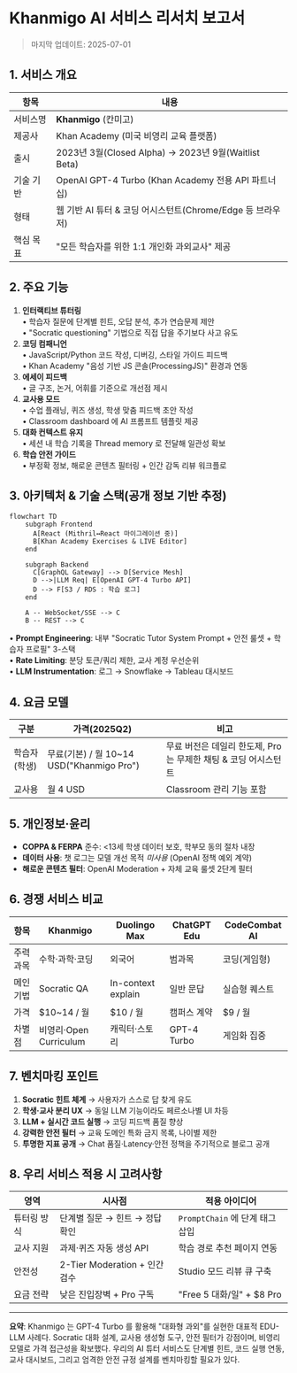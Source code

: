 # Khanmigo AI 서비스 리서치 보고서

> 마지막 업데이트: 2025-07-01

## 1. 서비스 개요

| 항목 | 내용 |
| --- | --- |
| 서비스명 | **Khanmigo** (칸미고) |
| 제공사 | Khan Academy (미국 비영리 교육 플랫폼) |
| 출시 | 2023년 3월(Closed Alpha) → 2023년 9월(Waitlist Beta) |
| 기술 기반 | OpenAI GPT-4 Turbo (Khan Academy 전용 API 파트너십) |
| 형태 | 웹 기반 AI 튜터 & 코딩 어시스턴트(Chrome/Edge 등 브라우저) |
| 핵심 목표 | "모든 학습자를 위한 1:1 개인화 과외교사" 제공 |

## 2. 주요 기능

1. **인터랙티브 튜터링**  
   • 학습자 질문에 단계별 힌트, 오답 분석, 추가 연습문제 제안  
   • "Socratic questioning" 기법으로 직접 답을 주기보다 사고 유도  
2. **코딩 컴패니언**  
   • JavaScript/Python 코드 작성, 디버깅, 스타일 가이드 피드백  
   • Khan Academy "음성 기반 JS 콘솔(ProcessingJS)" 환경과 연동  
3. **에세이 피드백**  
   • 글 구조, 논거, 어휘를 기준으로 개선점 제시  
4. **교사용 모드**  
   • 수업 플래닝, 퀴즈 생성, 학생 맞춤 피드백 초안 작성  
   • Classroom dashboard 에 AI 프롬프트 템플릿 제공  
5. **대화 컨텍스트 유지**  
   • 세션 내 학습 기록을 Thread memory 로 전달해 일관성 확보  
6. **학습 안전 가이드**  
   • 부정확 정보, 해로운 콘텐츠 필터링 + 인간 감독 리뷰 워크플로 

## 3. 아키텍처 & 기술 스택(공개 정보 기반 추정)

```mermaid
flowchart TD
    subgraph Frontend
      A[React (Mithril↔React 마이그레이션 중)]
      B[Khan Academy Exercises & LIVE Editor]
    end

    subgraph Backend
      C[GraphQL Gateway] --> D[Service Mesh]
      D -->|LLM Req| E[OpenAI GPT-4 Turbo API]
      D --> F[S3 / RDS : 학습 로그]
    end

    A -- WebSocket/SSE --> C
    B -- REST --> C
```

• **Prompt Engineering**: 내부 "Socratic Tutor System Prompt + 안전 룰셋 + 학습자 프로필" 3-스택  
• **Rate Limiting**: 분당 토큰/쿼리 제한, 교사 계정 우선순위  
• **LLM Instrumentation**: 로그 → Snowflake → Tableau 대시보드

## 4. 요금 모델

| 구분 | 가격(2025Q2) | 비고 |
| --- | --- | --- |
| 학습자(학생) | 무료(기본) / 월 10~14 USD("Khanmigo Pro") | 무료 버전은 데일리 한도제, Pro 는 무제한 채팅 & 코딩 어시스턴트 |
| 교사용 | 월 4 USD | Classroom 관리 기능 포함 |

## 5. 개인정보·윤리

- **COPPA & FERPA** 준수: <13세 학생 데이터 보호, 학부모 동의 절차 내장  
- **데이터 사용**: 챗 로그는 모델 개선 목적 *미사용* (OpenAI 정책 예외 계약)  
- **해로운 콘텐츠 필터**: OpenAI Moderation + 자체 교육 룰셋 2단계 필터  

## 6. 경쟁 서비스 비교

| 항목 | Khanmigo | Duolingo Max | ChatGPT Edu | CodeCombat AI |
| --- | --- | --- | --- | --- |
| 주력 과목 | 수학·과학·코딩 | 외국어 | 범과목 | 코딩(게임형) |
| 메인 기법 | Socratic QA | In-context explain | 일반 문답 | 실습형 퀘스트 |
| 가격 | $10~14 / 월 | $10 / 월 | 캠퍼스 계약 | $9 / 월 |
| 차별점 | 비영리·Open Curriculum | 캐릭터·스토리 | GPT-4 Turbo | 게임화 집중 |

## 7. 벤치마킹 포인트

1. **Socratic 힌트 체계** → 사용자가 스스로 답 찾게 유도  
2. **학생·교사 분리 UX** → 동일 LLM 기능이라도 페르소나별 UI 차등  
3. **LLM + 실시간 코드 실행** → 코딩 피드백 품질 향상  
4. **강력한 안전 필터** → 교육 도메인 특화 금지 목록, 나이별 제한  
5. **투명한 지표 공개** → Chat 품질·Latency·안전 정책을 주기적으로 블로그 공개

## 8. 우리 서비스 적용 시 고려사항

| 영역 | 시사점 | 적용 아이디어 |
| --- | --- | --- |
| 튜터링 방식 | 단계별 질문 → 힌트 → 정답 확인 | `PromptChain` 에 단계 태그 삽입 |
| 교사 지원 | 과제·퀴즈 자동 생성 API | 학습 경로 추천 페이지 연동 |
| 안전성 | 2-Tier Moderation + 인간 검수 | Studio 모드 리뷰 큐 구축 |
| 요금 전략 | 낮은 진입장벽 + Pro 구독 | "Free 5 대화/일" + $8 Pro |

---
**요약**: Khanmigo 는 GPT-4 Turbo 를 활용해 "대화형 과외"를 실현한 대표적 EDU-LLM 사례다. Socratic 대화 설계, 교사용 생성형 도구, 안전 필터가 강점이며, 비영리 모델로 가격 접근성을 확보했다. 우리의 AI 튜터 서비스도 단계별 힌트, 코드 실행 연동, 교사 대시보드, 그리고 엄격한 안전 규정 설계를 벤치마킹할 필요가 있다.
